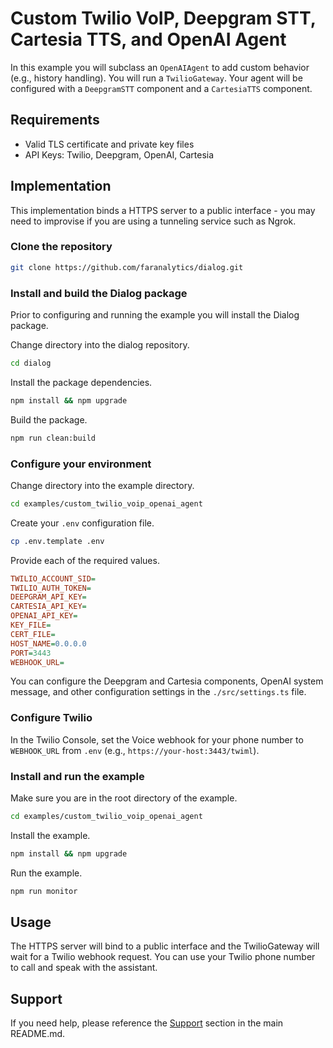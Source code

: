 # Custom Twilio VoIP, Deepgram STT, Cartesia TTS, and OpenAI Agent

In this example you will subclass an `OpenAIAgent` to add custom behavior (e.g., history handling). You will run a `TwilioGateway`. Your agent will be configured with a `DeepgramSTT` component and a `CartesiaTTS` component.

## Requirements

- Valid TLS certificate and private key files
- API Keys: Twilio, Deepgram, OpenAI, Cartesia

## Implementation

This implementation binds a HTTPS server to a public interface - you may need to improvise if you are using a tunneling service such as Ngrok.

### Clone the repository

```bash
git clone https://github.com/faranalytics/dialog.git
```

### Install and build the Dialog package

Prior to configuring and running the example you will install the Dialog package.

Change directory into the dialog repository.

```bash
cd dialog
```

Install the package dependencies.

```bash
npm install && npm upgrade
```

Build the package.

```bash
npm run clean:build
```

### Configure your environment

Change directory into the example directory.

```bash
cd examples/custom_twilio_voip_openai_agent
```

Create your `.env` configuration file.

```bash
cp .env.template .env
```

Provide each of the required values.

```ini
TWILIO_ACCOUNT_SID=
TWILIO_AUTH_TOKEN=
DEEPGRAM_API_KEY=
CARTESIA_API_KEY=
OPENAI_API_KEY=
KEY_FILE=
CERT_FILE=
HOST_NAME=0.0.0.0
PORT=3443
WEBHOOK_URL=
```

You can configure the Deepgram and Cartesia components, OpenAI system message, and other configuration settings in the `./src/settings.ts` file.

### Configure Twilio

In the Twilio Console, set the Voice webhook for your phone number to `WEBHOOK_URL` from `.env` (e.g., `https://your-host:3443/twiml`).

### Install and run the example

Make sure you are in the root directory of the example.

```bash
cd examples/custom_twilio_voip_openai_agent
```

Install the example.

```bash
npm install && npm upgrade
```

Run the example.

```bash
npm run monitor
```

## Usage

The HTTPS server will bind to a public interface and the TwilioGateway will wait for a Twilio webhook request. You can use your Twilio phone number to call and speak with the assistant.

## Support

If you need help, please reference the [Support](https://github.com/faranalytics/dialog/tree/main?tab=readme-ov-file#support) section in the main README.md.
